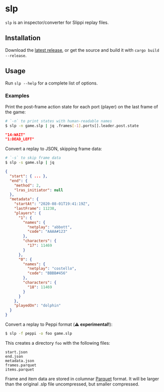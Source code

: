 # slp

`slp` is an inspector/converter for Slippi replay files.

## Installation

Download the [latest release](https://github.com/hohav/peppi-slp/releases/latest), or get the source and build it with `cargo build --release`.

## Usage

Run `slp --help` for a complete list of options.

### Examples

Print the post-frame action state for each port (player) on the last frame of the game:

```bash
# `-n` to print states with human-readable names
$ slp -n game.slp | jq .frames[-1].ports[].leader.post.state
```

```json
"14:WAIT"
"1:DEAD_LEFT"
```

Convert a replay to JSON, skipping frame data:

```bash
# `-s` to skip frame data
$ slp -s game.slp | jq
```

```json
{
  "start": { ... },
  "end": {
    "method": 2,
    "lras_initiator": null
  },
  "metadata": {
    "startAt": "2020-08-01T19:41:19Z",
    "lastFrame": 11238,
    "players": {
      "1": {
        "names": {
          "netplay": "abbott",
          "code": "AAAA#123"
        },
        "characters": {
          "17": 11469
        }
      },
      "0": {
        "names": {
          "netplay": "costello",
          "code": "BBBB#456"
        },
        "characters": {
          "18": 11469
        }
      }
    },
    "playedOn": "dolphin"
  }
}
```

Convert a replay to Peppi format (**⚠️ experimental!**):

```bash
$ slp -f peppi -o foo game.slp
```

This creates a directory `foo` with the following files:
```
start.json
end.json
metadata.json
frames.parquet
items.parquet
```

Frame and item data are stored in columnar [Parquet](https://parquet.apache.org/) format. It will be larger than the original .slp file uncompressed, but smaller compressed.
